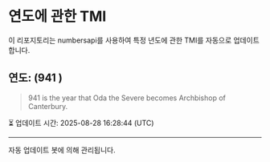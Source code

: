 
# 연도에 관한 TMI

이 리포지토리는 numbersapi를 사용하여 특정 년도에 관한 TMI를 자동으로 업데이트합니다.

## 연도: (941 )
> 941 is the year that Oda the Severe becomes Archbishop of Canterbury.

⏳ 업데이트 시간: 2025-08-28 16:28:44 (UTC)

---
자동 업데이트 봇에 의해 관리됩니다.
